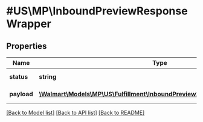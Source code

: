 # #US\MP\InboundPreviewResponseWrapper

## Properties

Name | Type | Description | Notes
------------ | ------------- | ------------- | -------------
**status** | **string** | Response status. | [optional]
**payload** | [**\Walmart\Models\MP\US\Fulfillment\InboundPreview200ResponsePayloadInner[]**](InboundPreview200ResponsePayloadInner.md) | Response payload. | [optional]


[[Back to Model list]](../) [[Back to API list]](../../Api/US/MP) [[Back to README]](../../README.md)
